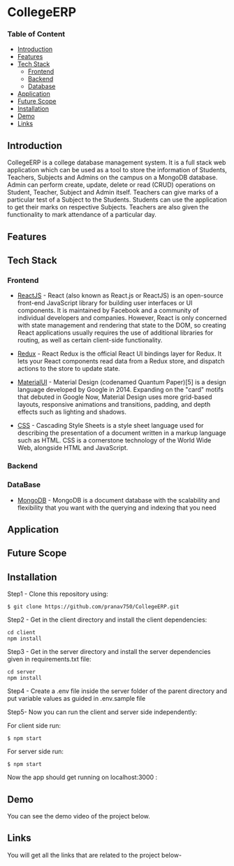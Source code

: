 # **CollegeERP**

<!-- [![SpyDark](https://github.com/pranav750/SpyDark/blob/main/SpyDark.gif)](https://drive.google.com/file/d/1e0V3UxiAkOnxWarhY-CvX1KsRpV2dtAV/view) -->


### Table of Content

- [Introduction](#Introduction)
- [Features](#Features)
- [Tech Stack](#Tech-Stack)
  - [Frontend](#Frontend)
  - [Backend](#Backend)
  - [Database](#DataBase)
- [Application](#Application)
- [Future Scope](#Future-Scope)
- [Installation](#Installation)
- [Demo](#Demo)
- [Links](#Links)

## Introduction

CollegeERP is a college database management system. It is a full stack web application which can be used as a tool to store the information of Students, Teachers, Subjects and Admins on the campus on a MongoDB database. Admin can perform create, update, delete or read (CRUD) operations on Student, Teacher, Subject and Admin itself. Teachers can give marks of a particular test of a Subject to the Students. Students can use the application to get their marks on respective Subjects. Teachers are also given the functionality to mark attendance of a particular day. 

## Features


## Tech Stack

### Frontend

- [ReactJS](https://reactjs.org/) - React (also known as React.js or ReactJS) is an open-source front-end JavaScript library for building user interfaces or UI components. It is maintained by Facebook and a community of individual developers and companies. However, React is only concerned with state management and rendering that state to the DOM, so creating React applications usually requires the use of additional libraries for routing, as well as certain client-side functionality.

- [Redux](https://react-redux.js.org) - React Redux is the official React UI bindings layer for Redux. It lets your React components read data from a Redux store, and dispatch actions to the store to update state.

- [MaterialUI](https://material-ui.com/) - Material Design (codenamed Quantum Paper)[5] is a design language developed by Google in 2014. Expanding on the "card" motifs that debuted in Google Now, Material Design uses more grid-based layouts, responsive animations and transitions, padding, and depth effects such as lighting and shadows.

- [CSS](https://developer.mozilla.org/en-US/docs/Web/CSS) - Cascading Style Sheets is a style sheet language used for describing the presentation of a document written in a markup language such as HTML. CSS is a cornerstone technology of the World Wide Web, alongside HTML and JavaScript.

### Backend

<!-- - [Django Rest Framework](https://www.django-rest-framework.org/) - Django Rest Framework lets you create RESTful APIs: A way to transfer information between an interface and a database in a simple way. It separates user interface and data storage and communicates user and database sending a .json file.
- [Beautiful Soup](https://www.crummy.com/software/BeautifulSoup/bs4/doc/)
- [Requests](https://pypi.org/project/requests/)
- [Stem](https://www.geeksforgeeks.org/python-stemming-words-with-nltk/)
- [Threading](https://docs.python.org/3/library/threading.html)
- [Concurrent](https://docs.python.org/3/library/concurrent.futures.html)
- [Tor Browser](https://vpnoverview.com/privacy/anonymous-browsing/tor/) -->

### DataBase

- [MongoDB](https://www.mongodb.com) - MongoDB is a document database with the scalability and flexibility that you want with the querying and indexing that you need

## Application

## Future Scope

## Installation

Step1 - Clone this repository using:

```
$ git clone https://github.com/pranav750/CollegeERP.git
```

Step2 - Get in the client directory and install the client dependencies:

```
cd client
npm install
```

Step3 - Get in the server directory and install the server dependencies given in requirements.txt file:

```
cd server
npm install
```

Step4 - Create a .env file inside the server folder of the parent directory and put variable values as guided in .env.sample file

Step5- Now you can run the client and server side independently:

For client side run:
```
$ npm start
```
For server side run:
```
$ npm start
```
Now the app should get running on localhost:3000 :

## Demo

You can see the demo video of the project below.

<!-- [![Demo Video](https://github.com/pranav750/SpyDark/blob/main/SpyDark.gif)](https://drive.google.com/file/d/1e0V3UxiAkOnxWarhY-CvX1KsRpV2dtAV/view) -->

## Links

You will get all the links that are related to the project below-

<!-- - [SpyDark]() - The link to SpyDark Website. -->
<!-- - [Github Repo's Link](https://github.com/pranav750/SpyDark) - All the code of Project.
- [Demo Video](https://drive.google.com/file/d/1e0V3UxiAkOnxWarhY-CvX1KsRpV2dtAV/view) - Demo Video of Project. -->
